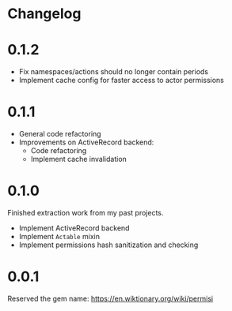# Changelog

# 0.1.2

- Fix namespaces/actions should no longer contain periods
- Implement cache config for faster access to actor permissions

# 0.1.1

- General code refactoring
- Improvements on ActiveRecord backend:
  - Code refactoring
  - Implement cache invalidation

# 0.1.0

Finished extraction work from my past projects.

- Implement ActiveRecord backend
- Implement `Actable` mixin
- Implement permissions hash sanitization and checking

# 0.0.1

Reserved the gem name: https://en.wiktionary.org/wiki/permisi
